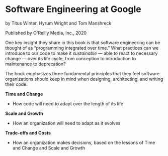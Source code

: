 # Software Engineering at Google

by Titus Winter, Hyrum Wright and Tom Manshreck

Published by O'Reilly Media, Inc., 2020

One key insight they share in this book is that software engineering can be thought of as “programming integrated over time.” What practices can we introduce to our code to make it _sustainable_ — able to react to necessary change — over its life cycle, from conception to introduction to maintenance to deprecation?

The book emphasizes three fundamental principles that they feel software organizations should keep in mind when designing, architecting, and writing their code:

**Time and Change**

- How code will need to adapt over the length of its life

**Scale and Growth**

- How an organization will need to adapt as it evolves

**Trade-offs and Costs**

- How an organization makes decisions, based on the lessons of Time and Change and Scale and Growth
